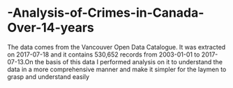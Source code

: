 # -Analysis-of-Crimes-in-Canada-Over-14-years
The data comes from the Vancouver Open Data Catalogue.
It was extracted on 2017-07-18 and it contains 530,652 records from 2003-01-01 to 2017-07-13.On the basis of this data I performed analysis on it to understand the data in a more comprehensive manner and make it simpler for the laymen to grasp and understand easily
